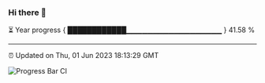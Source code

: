 ### Hi there 👋

⏳ Year progress { ████████████▁▁▁▁▁▁▁▁▁▁▁▁▁▁▁▁▁▁ } 41.58 %

---

⏰ Updated on Thu, 01 Jun 2023 18:13:29 GMT

![Progress Bar CI](https://github.com/liununu/liununu/workflows/Progress%20Bar%20CI/badge.svg)

